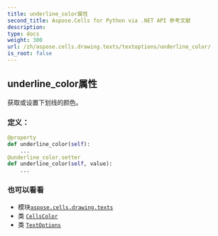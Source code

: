 ```yaml
---
title: underline_color属性
second_title: Aspose.Cells for Python via .NET API 参考文献
description:
type: docs
weight: 300
url: /zh/aspose.cells.drawing.texts/textoptions/underline_color/
is_root: false
---
```

## underline_color属性

获取或设置下划线的颜色。
### 定义：
```python
@property
def underline_color(self):
    ...
@underline_color.setter
def underline_color(self, value):
    ...
```

### 也可以看看
* 模块[`aspose.cells.drawing.texts`](../../)
* 类 [`CellsColor`](/cells/python-net/zh/aspose.cells/cellscolor)
* 类 [`TextOptions`](/cells/python-net/zh/aspose.cells.drawing.texts/textoptions)

